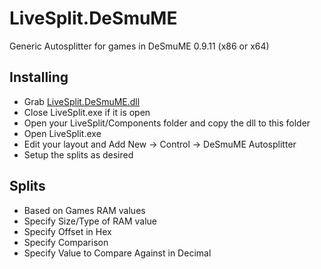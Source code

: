 # LiveSplit.DeSmuME
Generic Autosplitter for games in DeSmuME 0.9.11 (x86 or x64)

## Installing
  - Grab [LiveSplit.DeSmuME.dll](https://github.com/ShootMe/LiveSplit.DeSmuME/raw/master/Components/LiveSplit.DeSmuME.dll)
  - Close LiveSplit.exe if it is open
  - Open your LiveSplit/Components folder and copy the dll to this folder
  - Open LiveSplit.exe
  - Edit your layout and Add New -> Control -> DeSmuME Autosplitter
  - Setup the splits as desired

## Splits
  - Based on Games RAM values
  - Specify Size/Type of RAM value
  - Specify Offset in Hex
  - Specify Comparison
  - Specify Value to Compare Against in Decimal